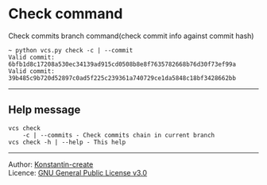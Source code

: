 # Check command

Check commits branch command(check commit info against commit hash)

```shell
~ python vcs.py check -c | --commit
Valid commit: 6bfb1d8c17208a530ec34139ad915cd0508b8e8f7635782668b76d30f73ef99a
Valid commit: 39b485c9b720d52897c0ad5f225c239361a740729ce1da5848c18bf3428662bb
```

___

## Help message

```shell
vcs check
    -c | --commits - Check commits chain in current branch
vcs check -h | --help - This help
```

___
Author: [Konstantin-create](https://github.com/Konstantin-create)
\
Licence: [GNU General Public License v3.0](/LICENSE)
